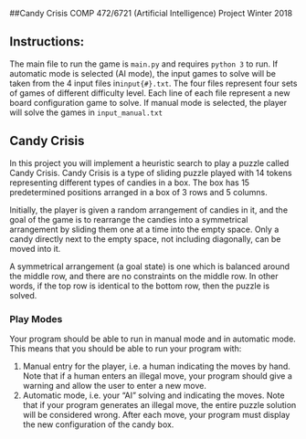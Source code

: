 ##Candy Crisis 
COMP 472/6721 (Artificial Intelligence) Project Winter 2018

## Instructions:
The main file to run the game is `main.py` and requires `python 3` to run.
If automatic mode is selected (AI mode), the input games to solve will be taken from the 4 input files in`input{#}.txt`. 
The four files represent four sets of games of different difficulty level. Each line of each file represent a new board 
configuration game to solve. 
If manual mode is selected, the player will solve the games in `input_manual.txt`


## Candy Crisis 
In this project you will implement a heuristic search to play a puzzle called Candy Crisis. Candy Crisis is a type of
sliding puzzle played with 14 tokens representing different types of candies in a box. The box has 15 predetermined
positions arranged in a box of 3 rows and 5 columns.

Initially, the player is given a random arrangement of candies in it, and the goal of the game is to rearrange the candies
into a symmetrical arrangement by sliding them one at a time into the empty space. Only a candy directly next to the
empty space, not including diagonally, can be moved into it.

A symmetrical arrangement (a goal state) is one which is balanced around the middle row, and there are no constraints
on the middle row. In other words, if the top row is identical to the bottom row, then the puzzle is solved.

### Play Modes
Your program should be able to run in manual mode and in automatic mode. This means that you should be able to run
your program with:
1. Manual entry for the player, i.e. a human indicating the moves by hand.
Note that if a human enters an illegal move, your program should give a warning and allow the user to enter a new move.
2. Automatic mode, i.e. your “AI” solving and indicating the moves.
Note that if your program generates an illegal move, the entire puzzle solution will be considered wrong.
After each move, your program must display the new configuration of the candy box.